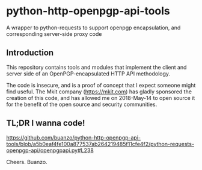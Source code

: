 # python-http-openpgp-api-tools
A wrapper to python-requests to support openpgp encapsulation, and corresponding server-side proxy code

## Introduction

This repository contains tools and modules that implement the client and
server side of an OpenPGP-encapsulated HTTP API methodology.

The code is insecure, and is a proof of concept that I expect someone might
find useful. The Mkit company (https://mkit.com) has gladly sponsored the
creation of this code, and has allowed me on 2018-May-14 to open source it
for the benefit of the open source and security communities.

## TL;DR I wanna code!
https://github.com/buanzo/python-http-openpgp-api-tools/blob/a5b0eaf4fe100a877537ab264219485f11cfe4f2/python-requests-openpgp-api/openpgpapi.py#L238

Cheers.
Buanzo.
